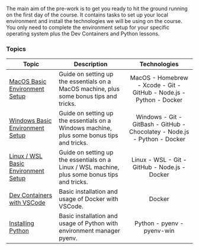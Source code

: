 The main aim of the pre-work is to get you ready to hit the ground running on the first day of the course. It contains tasks to set up your local environment and install the technologies we will be using on the course. You only need to complete the environment setup for your specific operating system plus the Dev Containers and Python lessons.

### Topics

| Topic | Description | Technologies |
|-------|-------------|:------------:|
| [MacOS Basic Environment Setup](https://github.com/getfutureproof/fp_guides_wiki/wiki/MacOS-Setup) | Guide on setting up the essentials on a MacOS machine, plus some bonus tips and tricks. | MacOS - Homebrew - Xcode - Git - GitHub - Node.js - Python - Docker |
| [Windows Basic Environment Setup](https://github.com/getfutureproof/fp_guides_wiki/wiki/Windows-Setup) | Guide on setting up the essentials on a Windows machine, plus some bonus tips and tricks. | Windows - Git - GitBash - GitHub - Chocolatey - Node.js - Python - Docker |
| [Linux / WSL Basic Environment Setup](https://github.com/getfutureproof/fp_guides_wiki/wiki/Linux-and-WSL-Setup) | Guide on setting up the essentials on a Linux / WSL machine, plus some bonus tips and tricks. | Linux - WSL - Git - GitHub - Node.js - Docker |
| [Dev Containers with VSCode](https://github.com/getfutureproof/fp_guides_wiki/wiki/Setting-up-Containers-with-VS-Code) | Basic installation and usage of Docker with VSCode. | Docker |
| [Installing Python](https://github.com/getfutureproof/fp_guides_wiki/wiki/Installing-Python) | Basic installation and usage of Python with environment manager pyenv. | Python - pyenv - pyenv-win |